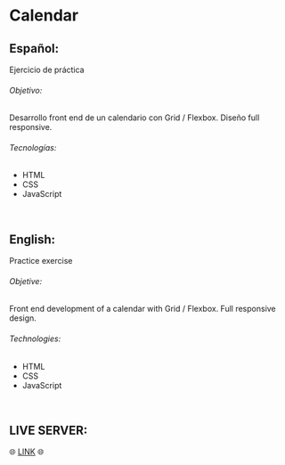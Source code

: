 # Calendar

## Español:
Ejercicio de práctica

###### Objetivo: 
Desarrollo front end de un calendario con Grid / Flexbox. Diseño full responsive.

###### Tecnologías:
- HTML
- CSS
- JavaScript

<br />

## English:
Practice exercise

###### Objetive:
Front end development of a calendar with Grid / Flexbox. Full responsive design.

###### Technologies:
- HTML
- CSS
- JavaScript

<br />

## LIVE SERVER:
:globe_with_meridians: [LINK](https://calendarexample.netlify.app/) :globe_with_meridians:
